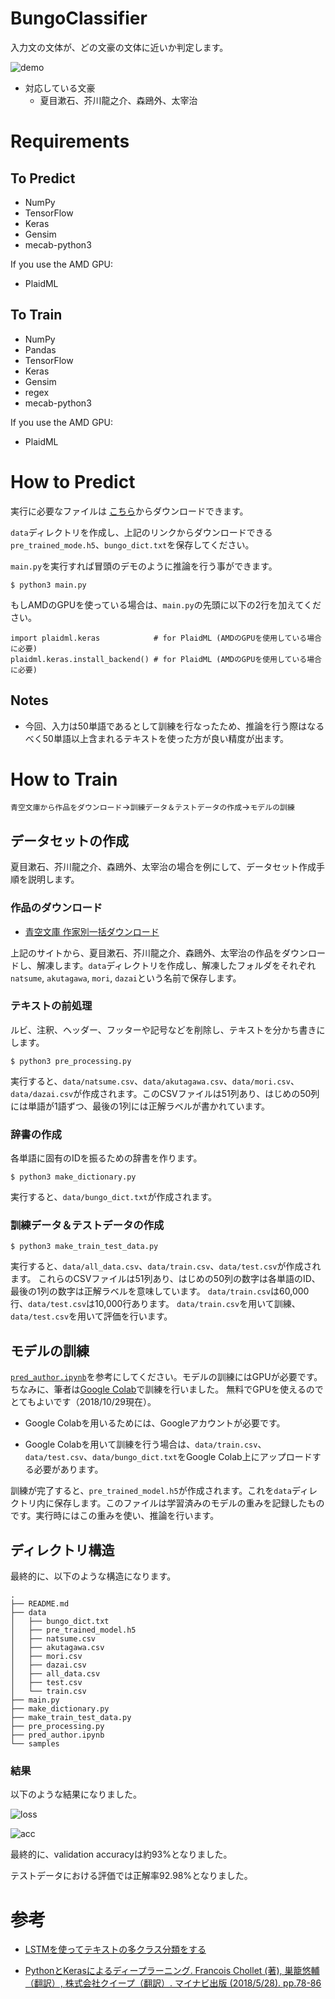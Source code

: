 # BungoClassifier

入力文の文体が、どの文豪の文体に近いか判定します。

![demo](./samples/demo1.gif)

- 対応している文豪
  - 夏目漱石、芥川龍之介、森鴎外、太宰治

# Requirements
## To Predict
- NumPy
- TensorFlow
- Keras
- Gensim
- mecab-python3

If you use the AMD GPU:
- PlaidML

## To Train
- NumPy
- Pandas
- TensorFlow
- Keras
- Gensim
- regex
- mecab-python3

If you use the AMD GPU:
- PlaidML

# How to Predict


実行に必要なファイルは
[こちら](https://drive.google.com/drive/folders/1fdCYkxeKj0u56W8wtB0DeUof0c0SntAV?usp=sharing)からダウンロードできます。

`data`ディレクトリを作成し、上記のリンクからダウンロードできる`pre_trained_mode.h5`、`bungo_dict.txt`を保存してください。

`main.py`を実行すれば冒頭のデモのように推論を行う事ができます。

```
$ python3 main.py
```

もしAMDのGPUを使っている場合は、`main.py`の先頭に以下の2行を加えてください。

```
import plaidml.keras            # for PlaidML (AMDのGPUを使用している場合に必要)
plaidml.keras.install_backend() # for PlaidML (AMDのGPUを使用している場合に必要)
```

## Notes
- 今回、入力は50単語であるとして訓練を行なったため、推論を行う際はなるべく50単語以上含まれるテキストを使った方が良い精度が出ます。

# How to Train
`青空文庫から作品をダウンロード`->`訓練データ＆テストデータの作成`->`モデルの訓練`

## データセットの作成
夏目漱石、芥川龍之介、森鴎外、太宰治の場合を例にして、データセット作成手順を説明します。

### 作品のダウンロード
- [青空文庫 作家別一括ダウンロード](http://keison.sakura.ne.jp/)

上記のサイトから、夏目漱石、芥川龍之介、森鴎外、太宰治の作品をダウンロードし、解凍します。`data`ディレクトリを作成し、解凍したフォルダをそれぞれ`natsume`, `akutagawa`, `mori`, `dazai`という名前で保存します。

### テキストの前処理
ルビ、注釈、ヘッダー、フッターや記号などを削除し、テキストを分かち書きにします。

```
$ python3 pre_processing.py
```

実行すると、`data/natsume.csv`、`data/akutagawa.csv`、`data/mori.csv`、`data/dazai.csv`が作成されます。このCSVファイルは51列あり、はじめの50列には単語が1語ずつ、最後の1列には正解ラベルが書かれています。

### 辞書の作成
各単語に固有のIDを振るための辞書を作ります。

```
$ python3 make_dictionary.py
```

実行すると、`data/bungo_dict.txt`が作成されます。

### 訓練データ＆テストデータの作成

```
$ python3 make_train_test_data.py
```

実行すると、`data/all_data.csv`、`data/train.csv`、`data/test.csv`が作成されます。
これらのCSVファイルは51列あり、はじめの50列の数字は各単語のID、最後の1列の数字は正解ラベルを意味しています。
`data/train.csv`は60,000行、`data/test.csv`は10,000行あります。
`data/train.csv`を用いて訓練、`data/test.csv`を用いて評価を行います。

## モデルの訓練
[`pred_author.ipynb`](https://github.com/9sako6/BungoClassifier/blob/master/pred_author.ipynb)を参考にしてください。モデルの訓練にはGPUが必要です。
ちなみに、筆者は[Google Colab](https://colab.research.google.com/)で訓練を行いました。
無料でGPUを使えるのでとてもよいです（2018/10/29現在）。

- Google Colabを用いるためには、Googleアカウントが必要です。

- Google Colabを用いて訓練を行う場合は、`data/train.csv`、`data/test.csv`、`data/bungo_dict.txt`をGoogle Colab上にアップロードする必要があります。


訓練が完了すると、`pre_trained_model.h5`が作成されます。これを`data`ディレクトリ内に保存します。このファイルは学習済みのモデルの重みを記録したものです。実行時にはこの重みを使い、推論を行います。

## ディレクトリ構造
最終的に、以下のような構造になります。

```
.
├── README.md
├── data
│   ├── bungo_dict.txt
│   ├── pre_trained_model.h5
│   ├── natsume.csv
│   ├── akutagawa.csv
│   ├── mori.csv
│   ├── dazai.csv
│   ├── all_data.csv
│   ├── test.csv
│   └── train.csv
├── main.py
├── make_dictionary.py
├── make_train_test_data.py
├── pre_processing.py
├── pred_author.ipynb
└── samples
```

### 結果
以下のような結果になりました。

![loss](./samples/loss.png)

![acc](./samples/acc.png)


最終的に、validation accuracyは約93%となりました。

テストデータにおける評価では正解率92.98%となりました。


# 参考
- [LSTMを使ってテキストの多クラス分類をする](https://blog.codingecho.com/2018/03/25/lstm%E3%82%92%E4%BD%BF%E3%81%A3%E3%81%A6%E3%83%86%E3%82%AD%E3%82%B9%E3%83%88%E3%81%AE%E5%A4%9A%E3%82%AF%E3%83%A9%E3%82%B9%E5%88%86%E9%A1%9E%E3%82%92%E3%81%99%E3%82%8B/)

- [PythonとKerasによるディープラーニング. Francois Chollet (著), 巣籠悠輔（翻訳）, 株式会社クイープ（翻訳）. マイナビ出版 (2018/5/28). pp.78-86 ](https://www.amazon.co.jp/Python%E3%81%A8Keras%E3%81%AB%E3%82%88%E3%82%8B%E3%83%87%E3%82%A3%E3%83%BC%E3%83%97%E3%83%A9%E3%83%BC%E3%83%8B%E3%83%B3%E3%82%B0-Francois-Chollet-ebook/dp/B07D498RJK)
